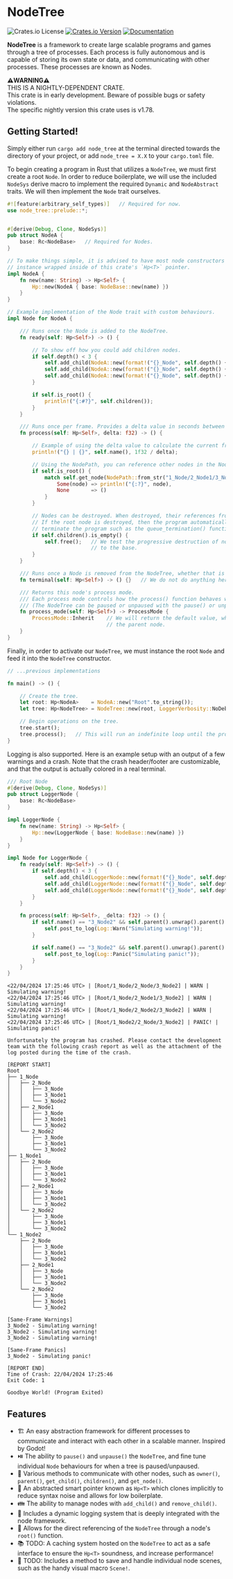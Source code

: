 # NodeTree
![Crates.io License](https://img.shields.io/crates/l/node_tree?color=green)
[![Crates.io Version](https://img.shields.io/crates/v/node_tree)](https://crates.io/crates/node_tree)
[![Documentation](https://docs.rs/node_tree/badge.svg)](https://docs.rs/node_tree)

**NodeTree** is a framework to create large scalable programs and games through a tree of processes. Each process is fully autonomous and is capable of storing its own state or data, and communicating with other processes. These processes are known as Nodes.

**⚠️WARNING⚠️**<br>
THIS IS A NIGHTLY-DEPENDENT CRATE.<br>
This crate is in early development. Beware of possible bugs or safety violations.<br>
The specific nightly version this crate uses is v1.78.

## Getting Started!
Simply either run `cargo add node_tree` at the terminal directed towards the directory of your project, or add `node_tree = X.X` to your `cargo.toml` file.

To begin creating a program in Rust that utilizes a `NodeTree`, we must first create a root `Node`. In order to reduce boilerplate, we will use the included `NodeSys` derive macro to implement the required `Dynamic` and `NodeAbstract` traits. We will then implement the `Node` trait ourselves.
```rust
#![feature(arbitrary_self_types)]   // Required for now.
use node_tree::prelude::*;


#[derive(Debug, Clone, NodeSys)]
pub struct NodeA {
    base: Rc<NodeBase>   // Required for Nodes.
}

// To make things simple, it is advised to have most node constructors return the node
// instance wrapped inside of this crate's `Hp<T>` pointer.
impl NodeA {
    fn new(name: String) -> Hp<Self> {
        Hp::new(NodeA { base: NodeBase::new(name) })
    }
}

// Example implementation of the Node trait with custom behaviours.
impl Node for NodeA {

    /// Runs once the Node is added to the NodeTree.
    fn ready(self: Hp<Self>) -> () {

        // To show off how you could add children nodes.
        if self.depth() < 3 {
            self.add_child(NodeA::new(format!("{}_Node", self.depth() + 1)));
            self.add_child(NodeA::new(format!("{}_Node", self.depth() + 1)));
            self.add_child(NodeA::new(format!("{}_Node", self.depth() + 1)));
        }

        if self.is_root() {
            println!("{:#?}", self.children());
        }
    }

    /// Runs once per frame. Provides a delta value in seconds between frames.
    fn process(self: Hp<Self>, delta: f32) -> () {

        // Example of using the delta value to calculate the current framerate.
        println!("{} | {}", self.name(), 1f32 / delta);

        // Using the NodePath, you can reference other nodes in the NodeTree from this node.
        if self.is_root() {
            match self.get_node(NodePath::from_str("1_Node/2_Node1/3_Node2")) {
                Some(node) => println!("{:?}", node),
                None       => ()
            }
        }

        // Nodes can be destroyed. When destroyed, their references from the NodeTree are cleaned up as well.
        // If the root node is destroyed, then the program automatically exits. (There are other ways to
        // terminate the program such as the queue_termination() function on the NodeTree instance).
        if self.children().is_empty() {
            self.free();   // We test the progressive destruction of nodes from the tip of the tree
                           // to the base.
        }
    }

    /// Runs once a Node is removed from the NodeTree, whether that is from the program itself terminating or not.
    fn terminal(self: Hp<Self>) -> () {}   // We do not do anything here for this example.

    /// Returns this node's process mode.
    /// Each process mode controls how the process() function behaves when the NodeTree is paused or not.
    /// (The NodeTree can be paused or unpaused with the pause() or unpause() functions respectively.)
    fn process_mode(self: Hp<Self>) -> ProcessMode {
        ProcessMode::Inherit    // We will return the default value, which inherits the behaviour from
                                // the parent node.
    }
}
```

Finally, in order to activate our `NodeTree`, we must instance the root `Node` and feed it into the `NodeTree` constructor.
```rust
// ...previous implementations

fn main() -> () {

    // Create the tree.
    let root: Hp<NodeA>    = NodeA::new("Root".to_string());
    let tree: Hp<NodeTree> = NodeTree::new(root, LoggerVerbosity::NoDebug);

    // Begin operations on the tree.
    tree.start();
    tree.process();   // This will run an indefinite loop until the program exits.
}
```

Logging is also supported. Here is an example setup with an output of a few warnings and a crash. Note that the crash header/footer are customizable, and that the output is actually colored in a real terminal.
```rust
/// Root Node
#[derive(Debug, Clone, NodeSys)]
pub struct LoggerNode {
    base: Rc<NodeBase>
}

impl LoggerNode {
    fn new(name: String) -> Hp<Self> {
        Hp::new(LoggerNode { base: NodeBase::new(name) })
    }
}

impl Node for LoggerNode {
    fn ready(self: Hp<Self>) -> () {
        if self.depth() < 3 {
            self.add_child(LoggerNode::new(format!("{}_Node", self.depth() + 1)));
            self.add_child(LoggerNode::new(format!("{}_Node", self.depth() + 1)));
            self.add_child(LoggerNode::new(format!("{}_Node", self.depth() + 1)));
        }
    }

    fn process(self: Hp<Self>, _delta: f32) -> () {
        if self.name() == "3_Node2" && self.parent().unwrap().parent().unwrap().name() == "1_Node" {   // In the real world, you should probably have a better way of doing this.
            self.post_to_log(Log::Warn("Simulating warning!"));
        }

        if self.name() == "3_Node2" && self.parent().unwrap().parent().unwrap().name() == "1_Node2"{
            self.post_to_log(Log::Panic("Simulating panic!"));
        }
    }
}
```

```console
<22/04/2024 17:25:46 UTC> | [Root/1_Node/2_Node/3_Node2] | WARN | Simulating warning!
<22/04/2024 17:25:46 UTC> | [Root/1_Node/2_Node1/3_Node2] | WARN | Simulating warning!
<22/04/2024 17:25:46 UTC> | [Root/1_Node/2_Node2/3_Node2] | WARN | Simulating warning!
<22/04/2024 17:25:46 UTC> | [Root/1_Node2/2_Node/3_Node2] | PANIC! | Simulating panic!

Unfortunately the program has crashed. Please contact the development team with the following crash report as well as the attachment of the log posted during the time of the crash.

[REPORT START]
Root
├── 1_Node
│   ├── 2_Node
│   │   ├── 3_Node
│   │   ├── 3_Node1
│   │   └── 3_Node2
│   ├── 2_Node1
│   │   ├── 3_Node
│   │   ├── 3_Node1
│   │   └── 3_Node2
│   └── 2_Node2
│       ├── 3_Node
│       ├── 3_Node1
│       └── 3_Node2
├── 1_Node1
│   ├── 2_Node
│   │   ├── 3_Node
│   │   ├── 3_Node1
│   │   └── 3_Node2
│   ├── 2_Node1
│   │   ├── 3_Node
│   │   ├── 3_Node1
│   │   └── 3_Node2
│   └── 2_Node2
│       ├── 3_Node
│       ├── 3_Node1
│       └── 3_Node2
└── 1_Node2
    ├── 2_Node
    │   ├── 3_Node
    │   ├── 3_Node1
    │   └── 3_Node2
    ├── 2_Node1
    │   ├── 3_Node
    │   ├── 3_Node1
    │   └── 3_Node2
    └── 2_Node2
        ├── 3_Node
        ├── 3_Node1
        └── 3_Node2

[Same-Frame Warnings]
3_Node2 - Simulating warning!
3_Node2 - Simulating warning!
3_Node2 - Simulating warning!

[Same-Frame Panics]
3_Node2 - Simulating panic!

[REPORT END]
Time of Crash: 22/04/2024 17:25:46
Exit Code: 1

Goodbye World! (Program Exited)
```

## Features
- 🏗️ An easy abstraction framework for different processes to communicate and interact with each other in a scalable manner. Inspired by Godot!
- ⏯️ The ability to `pause()` and `unpause()` the `NodeTree`, and fine tune individual `Node` behaviours for when a tree is paused/unpaused.
- 📡 Various methods to communicate with other nodes, such as `owner()`, `parent()`, `get_child()`, `children()`, and `get_node()`.
- 🔗 An abstracted smart pointer known as `Hp<T>` which clones implicitly to reduce syntax noise and allows for low boilerplate.
- 👪 The ability to manage nodes with `add_child()` and `remove_child()`.
- 📝 Includes a dynamic logging system that is deeply integrated with the node framework.
- 🌲 Allows for the direct referencing of the `NodeTree` through a node's `root()` function.
- 📚 TODO: A caching system hosted on the `NodeTree` to act as a safe interface to ensure the `Hp<T>` soundness, and increase performance!
- 📜 TODO: Includes a method to save and handle individual node scenes, such as the handy visual macro `Scene!`.

